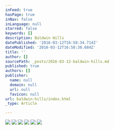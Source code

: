 ```yaml
---
inFeed: true
hasPage: true
inNav: false
inLanguage: null
starred: false
keywords: []
description: Baldwin Hills
datePublished: '2016-03-12T16:58:34.714Z'
dateModified: '2016-03-12T16:58:30.684Z'
title: ''
author: []
sourcePath: _posts/2016-03-12-baldwin-hills.md
published: true
authors: []
publisher:
  name: null
  domain: null
  url: null
  favicon: null
url: baldwin-hills/index.html
_type: Article

---
```

![](https://the-grid-user-content.s3-us-west-2.amazonaws.com/ad597ea7-b5e3-4533-8e9b-037df2671093.jpg)
![](https://the-grid-user-content.s3-us-west-2.amazonaws.com/dc105ff2-2674-4087-93f6-ec5dee84f983.jpg)
![](https://the-grid-user-content.s3-us-west-2.amazonaws.com/4a847579-1d0a-40c7-ba8a-26adc4d502f1.jpg)
![](https://the-grid-user-content.s3-us-west-2.amazonaws.com/dadfa70f-bd3b-403c-8a68-be0b3946fcfb.jpg)
![](https://the-grid-user-content.s3-us-west-2.amazonaws.com/2821b3a6-87a5-4147-848c-2545ea9978fa.jpg)
![](https://the-grid-user-content.s3-us-west-2.amazonaws.com/e6f12b99-194a-4a3c-8bf6-7867bb9a74d0.jpg)